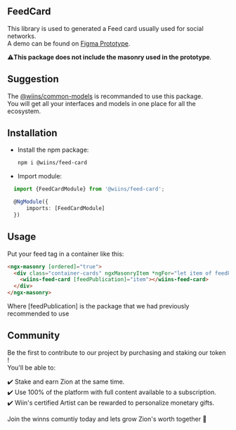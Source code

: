 ## FeedCard

This library is used to generated a Feed card usually used for social networks.<br>
A demo can be found on <a href="https://www.figma.com/proto/8Y1DNZuCCrOtYNgLejRltJ/FeedCard-Demo?page-id=0%3A1&node-id=2%3A7&viewport=-486%2C178%2C0.43&scaling=scale-down&starting-point-node-id=2%3A7" target="_blank">Figma Prototype</a>.<br>

⚠️<strong>This package does not include the masonry used in the prototype</strong>.

## Suggestion

The <a href="https://www.npmjs.com/package/@wiins/common-models" target="_blank">@wiins/common-models</a> is recommanded to use this package.<br>
 You will get all your interfaces and models in one place for all the ecosystem.

## Installation

* Install the npm package:
  ```sh
  npm i @wiins/feed-card
  ```
  
* Import module:
```ts
  import {FeedCardModule} from '@wiins/feed-card';

  @NgModule({
      imports: [FeedCardModule]
  })
  ```

## Usage

Put your feed tag in a container like this:
  ```html
  <ngx-masonry [ordered]="true">
    <div class="container-cards" ngxMasonryItem *ngFor="let item of feedPublication">
      <wiins-feed-card [feedPublication]="item"></wiins-feed-card>
    </div>
  </ngx-masonry>
  ```
  
 Where [feedPublication] is the package that we had previously recommended to use

## Community

Be the first to contribute to our project by purchasing and staking our token !<br>
You'll be able to:<br>

✔️ Stake and earn Zion at the same time.<br>
✔️ Use 100% of the platform with full content available to a subscription.<br>
✔️ Wiin's certified Artist can be rewarded to personalize monetary gifts.<br>

Join the winns comuntiy today and lets grow Zion's worth together 🚀
